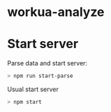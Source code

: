 # workua-analyze


# Start server

Parse data and start server:
```bash
> npm run start-parse
``` 

Usual start server
```bash
> npm start
``` 
